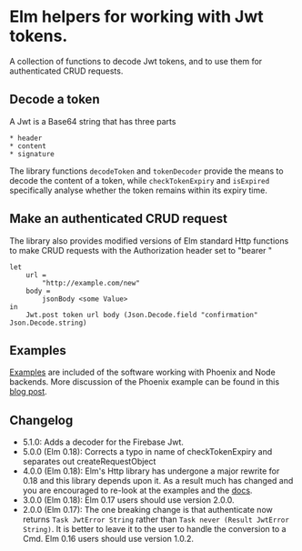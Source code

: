# Elm helpers for working with Jwt tokens.

A collection of functions to decode Jwt tokens, and to use them for authenticated CRUD requests.

## Decode a token

A Jwt is a Base64 string that has three parts

    * header
    * content
    * signature

The library functions `decodeToken` and `tokenDecoder` provide the means to decode the content of a token, while `checkTokenExpiry` and `isExpired` specifically analyse whether the token remains within its expiry time.

## Make an authenticated CRUD request

The library also provides modified versions of Elm standard Http functions to make CRUD requests with the Authorization header set to "bearer <token>"

    let
        url =
            "http://example.com/new"
        body =
            jsonBody <some Value>
    in
        Jwt.post token url body (Json.Decode.field "confirmation" Json.Decode.string)


## Examples

[Examples](https://github.com/simonh1000/elm-jwt/tree/master/examples) are included of the software working with Phoenix and Node backends. More discussion of the Phoenix example can be found in this [blog post](http://simonh1000.github.io/2016/05/phoenix-elm-json-web-tokens/).

## Changelog

* 5.1.0: Adds a decoder for the Firebase Jwt.
* 5.0.0 (Elm 0.18): Corrects a typo in name of checkTokenExpiry and separates out createRequestObject
* 4.0.0 (Elm 0.18): Elm's Http library has undergone a major rewrite for 0.18 and this library depends upon it. As a result much has changed and you are encouraged to re-look at the examples and the [docs](http://package.elm-lang.org/packages/simonh1000/elm-jwt/latest/Jwt).
* 3.0.0 (Elm 0.18): Elm 0.17 users should use version 2.0.0.
* 2.0.0 (Elm 0.17): The one breaking change is that authenticate now returns `Task JwtError String` rather than `Task never (Result JwtError String)`. It is better to leave it to the user to handle the conversion to a Cmd. Elm 0.16 users should use version 1.0.2.

